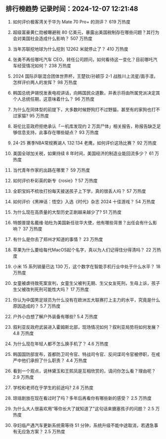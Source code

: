 
## 排行榜趋势 记录时间：2024-12-07 12:21:48
  
  1. 如何评价极客湾关于华为 Mate 70 Pro+ 的测评？ 619 万热度
    
  2. 超级富豪黄仁勋被曝避税 80 亿美元，暴露出美国税制存在哪些问题？其行为会对美国社会造成什么影响？ 507 万热度
    
  3. 当年苏联挖地球为什么挖到 12262 米就停止了？ 410 万热度
    
  4. 张勇不再任哪吒汽车 CEO，转任公司顾问，如何看待这一变化？目前哪吒汽车经营情况如何？ 238 万热度
    
  5. 2024 国际乒联混合团体世界杯，王楚钦/孙颖莎 2-1 战胜川上流星/面手凛，怎样评价两人的发挥？ 98 万热度
    
  6. 韩国总统尹锡悦发表电视讲话，向韩国民众道歉，并表示将由所属党派决定其个人总统任期，这意味着什么？ 96 万热度
    
  7. 为什么在同体型的前提下，大多数时候野狗打不过野猫，甚至有的家狗也打不过家猫? 95 万热度
    
  8. 哥伦比亚政府拒绝承认「一机库发现约 2 万具尸体」相关报告，称报告缺乏足够信息支持，此事存在哪些疑点？ 93 万热度
    
  9. 24-25 赛季NBA常规赛湖人 132:134 老鹰，如何评价这场比赛？ 92 万热度
    
  10. 美国全球加关税，如果持续 8 年时间，美国经济的制造业能回流多少？ 61 万热度
    
  11. 当代青年作家的出路在哪里？ 59 万热度
    
  12. 如何评价朴彩英的新专《rosie》? 57 万热度
    
  13. 全职宝妈不梳妆打扮每天接送孩子上下学，真的很丢人吗？ 57 万热度
    
  14. 如何评价《黑神话：悟空》入选《时代》杂志 2024 十佳游戏？ 54 万热度
    
  15. 为什么现在高质量的大型历史正剧越来越少了? 51 万热度
    
  16. 特朗普提名戴维·珀杜为美国新任驻华大使，他有哪些背景？出任会有什么影响？ 37 万热度
    
  17. 有什么是你去了郑州才知道的事情？ 23 万热度
    
  18. 苹果为什么要给每代MacOS起个名字，真以为人们记得住分得清吗？ 22 万热度
    
  19. 小米 15 系列销量已达 130 万，这个数字在智能手机行业中处于什么水平？ 18 万热度
    
  20. 女童被虐待致死案宣判，女童生父被判无期、生父女友死刑，生母上诉，孩子生父被改判死刑可能性大吗？ 17 万热度
    
  21. 你认为中国男足球员为什么没有在欧洲五大联赛打上主力的水平，究竟是什么原因造成的？ 5.7 万热度
    
  22. 户外小白想了解户外装备有哪些? 5.4 万热度
    
  23. 叙利亚反政府武装进入霍姆斯北部，现场情况如何？叙利亚局势将如何发展？ 4.8 万热度
    
  24. 为什么现在年轻人都不怎么换手机了？ 4.6 万热度
    
  25. 韩国国防部宣布，首都防卫司令官、特战司令官、反间谍司令官被停职，在戒严中他们承担了什么职责？ 4.4 万热度
    
  26. 看到一个观点，说林黛玉和王熙凤是互相欣赏的，请问你怎么看？理由呢？ 2.9 万热度
    
  27. 学校和老师在乎学生的前途吗? 2.6 万热度
    
  28. 琼瑶剧放在现在看过时了吗？多年后再看你有哪些新的感受？ 2.5 万热度
    
  29. 为什么大人很喜欢用“等你长大了就知道了”这句话来搪塞孩子的问题？ 2.5 万热度
    
  30. 孕妇临产遇汽车更新系统需等待 51 分钟，系统升级不能中途取消，若遇急事有无应急方案？ 2.5 万热度
    
